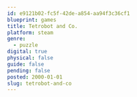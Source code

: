 ```yaml
---
id: e9121b02-fc5f-42de-a854-aa94f3c36cf1
blueprint: games
title: Tetrobot and Co.
platform: steam
genre:
  - puzzle
digital: true
physical: false
guide: false
pending: false
posted: 2000-01-01
slug: tetrobot-and-co
---
```

